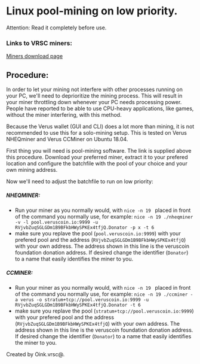 # Linux pool-mining on low priority.
Attention: Read it completely before use.

### Links to VRSC miners:
[Miners download page](https://veruscoin.io/getVRSC.html#download)
## Procedure:
In order to let your mining not interfere with other processes running on your PC, we'll need to deprioritize the mining process. This will result in your miner throttling down whenever your PC needs processing power. People have reported to be able to use CPU-heavy applications, like games, without the miner interfering, with this method.

Because the Verus wallet (GUI and CLI) does a lot more than mining, it is not recommended to use this for a solo-mining setup. This is tested on Verus NHEQminer and Verus CCMiner on Ubuntu 18.04.

First thing you will need is pool-mining software. The link is supplied above this procedure. Download your preferred miner, extract it to your prefered location and configure the batchfile with the pool of your choice and your own mining address.

Now we'll need to adjust the batchfile to run on low priority:
##### NHEQMINER:
  - Run your miner as you normally would, with `nice -n 19 ` placed in front of the command you normally use,
    for example:
      `nice -n 19 ./nheqminer -v -l pool.veruscoin.io:9999 -u RVjvbZuqSGLGDm1B9BFkbHWySPKEx4tfjQ.Donator -p x -t 6`
  - make sure you replave the pool (`pool.veruscoin.io:9999`) with your prefered pool and the address
    (`RVjvbZuqSGLGDm1B9BFkbHWySPKEx4tfjQ`) with your own address. The address shown in this line is the veruscoin
    foundation donation address. If desired change the identifier (`Donator`) to a name that easily identifies the
    miner to you.

##### CCMINER:
  - Run your miner as you normally would, with `nice -n 19 ` placed in front of the command you normally use,
    for example:
      `nice -n 19 ./ccminer -a verus -o stratum+tcp://pool.veruscoin.io:9999 -u RVjvbZuqSGLGDm1B9BFkbHWySPKEx4tfjQ.Donator -t 6`
  - make sure you replave the pool (`stratum+tcp://pool.veruscoin.io:9999`) with your prefered pool and the address
    (`RVjvbZuqSGLGDm1B9BFkbHWySPKEx4tfjQ`) with your own address. The address shown in this line is the veruscoin
    foundation donation address. If desired change the identifier (`Donator`) to a name that easily identifies the
    miner to you.


Created by Oink.vrsc@.
